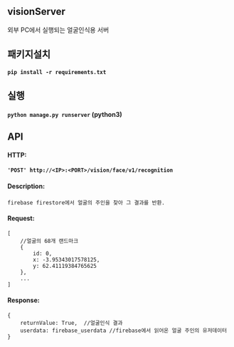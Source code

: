 ## visionServer
외부 PC에서 실행되는 얼굴인식용 서버
## 패키지설치
#### `pip install -r requirements.txt`
## 실행
#### `python manage.py runserver` (python3)
## API
#### HTTP:
#### `'POST' http://<IP>:<PORT>/vision/face/v1/recognition`  

#### Description:
```
firebase firestore에서 얼굴의 주인을 찾아 그 결과를 반환.
```  

#### Request:
``` 
[
	//얼굴의 68개 랜드마크
	{
		id: 0,
		x: -3.95343017578125,
		y: 62.41119384765625
	},
	...
]
```  

#### Response:
```
{
	returnValue: True,	//얼굴인식 결과
	userdata: firebase_userdata	//firebase에서 읽어온 얼굴 주인의 유저데이터
}
```